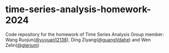# time-series-analysis-homework-2024
Code repository for the homework of Time Series Analysis
Group member: Wang Ruojun([@yuyuan12138](https://github.com/yuyuan12138)), Ding Ziyang([@guangVdahe](https://github.com/guangVdahe)) and Wen Zelin([@glerium](https://github.com/glerium))
